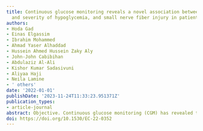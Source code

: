 ```yaml
---
title: Continuous glucose monitoring reveals a novel association between duration
  and severity of hypoglycemia, and small nerve fiber injury in patients with diabetes
authors:
- Hoda Gad
- Einas Elgassim
- Ibrahim Mohammed
- Ahmad Yaser Alhaddad
- Hussein Ahmed Hussein Zaky Aly
- John-John Cabibihan
- Abdulaziz Al-Ali
- Kishor Kumar Sadasivuni
- Aliyaa Haji
- Neila Lamine
- ' others'
date: '2022-01-01'
publishDate: '2023-11-24T11:33:23.951371Z'
publication_types:
- article-journal
abstract: Objective. Continuous glucose monitoring (CGM) has revealed that glycemic variability and low time in range are associated with albuminuria and retinopathy. We have investigated the relationship between glucose metrics derived from CGM and a highly sensitive measure of neuropathy using corneal confocal microscopy in participants with type 1 and type 2 diabetes.\nMethods. A total of 40 participants with diabetes and 28 healthy controls underwent quantification of corneal nerve fiber density (CNFD), corneal nerve branch density (CNBD), corneal nerve fiber length (CNFL) and inferior whorl length (IWL) and those with diabetes underwent CGM for four consecutive days.\nResults. CNBD was significantly lower in patients with high glycemic variability (GV) compared to low GV (median (range) (25.0 (19.0-37.5) vs 38.6 (29.2-46.9); P = 0.007); in patients who spent >4% compared to <4% time in level 1 hypoglycemia (54-69 mg/dL) (25.0 (22.9-37.5) vs 37.5 (29.2-46.9); P = 0.045) and in patients who spent >1% compared to <1% time in level 2 hypoglycemia (<54 mg/dL) (25.0 (19.8-41.7) vs 35.4 (28.1-44.8); P = 0.04). Duration in level 1 hypoglycemia correlated with CNBD (r = -0.342, P = 0.031). Duration in level 1 (181-250 mg/dL) and level 2 (>250 mg/dL) hyperglycemia did not correlate with CNFD (P > 0.05), CNBD (P > 0.05), CNFL (P > 0.05) or IWL (P > 0.05).\nConclusions. Greater GV and duration in hypoglycemia, rather than hyperglycemia, are associated with nerve fiber loss in diabetes.
doi: https://doi.org/10.1530/EC-22-0352
---
```

